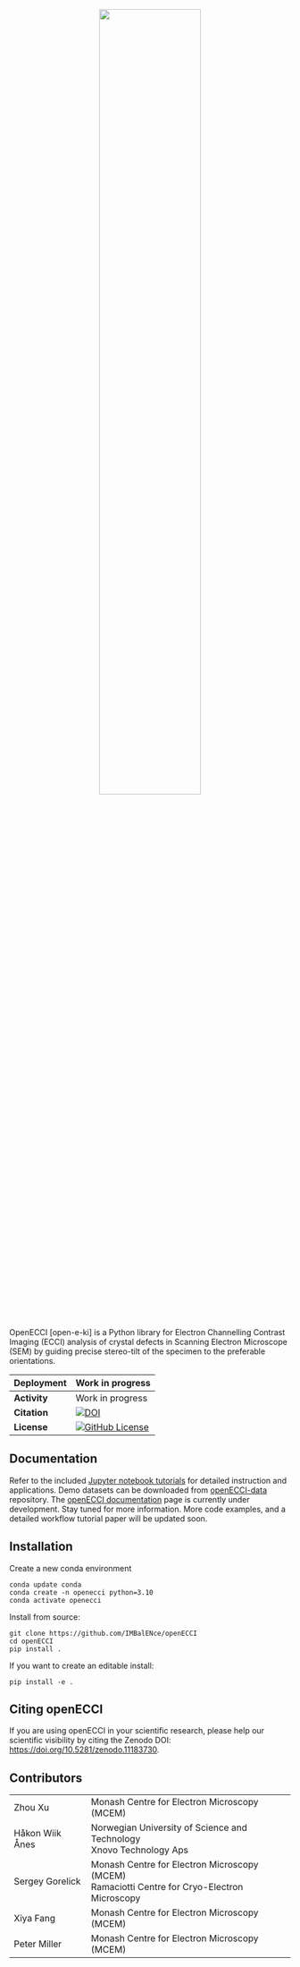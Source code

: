 <div align="center">
  <a href="https://github.com/IMBalENce/openECCI">
    <img width="60%" src="./images/logo/banner.png">
  </a>
</div>
<br>
OpenECCI [open-e-ki] is a Python library for Electron Channelling Contrast Imaging (ECCI) analysis of crystal defects in Scanning Electron Microscope (SEM) by guiding precise stereo-tilt of the specimen to the preferable orientations. 
<br> 

| Deployment    | Work in progress | 
| :- | :- |
| **Activity**      | Work in progress |
| **Citation**      | [![DOI](https://zenodo.org/badge/799454158.svg)](https://zenodo.org/doi/10.5281/zenodo.11183729) |
| **License**       | [![GitHub License](https://img.shields.io/github/license/IMBalENce/openECCI)](https://opensource.org/licenses/GPL-3.0) |

## Documentation

Refer to the included [Jupyter notebook tutorials](https://github.com/IMBalENce/openECCI/tree/main/tutorials) for detailed instruction and applications. Demo datasets can be downloaded from [openECCI-data](https://github.com/IMBalENce/openECCI-data) repository. The [openECCI documentation](https://openecci-tutorials.readthedocs.io/en/latest/#) page is currently under development. Stay tuned for more information. More code examples, and a detailed workflow tutorial paper will be updated soon.

## Installation

Create a new conda environment
```
conda update conda
conda create -n openecci python=3.10 
conda activate openecci
``` 
Install from source:
```
git clone https://github.com/IMBalENce/openECCI
cd openECCI
pip install .
```
If you want to create an editable install:
```
pip install -e .
```

## Citing openECCI

If you are using openECCI in your scientific research, please help our scientific
visibility by citing the Zenodo DOI: https://doi.org/10.5281/zenodo.11183730.

## Contributors
| | |
| :- | :- |
|Zhou Xu |  Monash Centre for Electron Microscopy (MCEM) |
| Håkon Wiik Ånes | Norwegian University of Science and Technology <br> Xnovo Technology Aps |
| Sergey Gorelick | Monash Centre for Electron Microscopy (MCEM) <br>  Ramaciotti Centre for Cryo-Electron Microscopy |
| Xiya Fang | Monash Centre for Electron Microscopy (MCEM) |
| Peter Miller | Monash Centre for Electron Microscopy (MCEM) |
